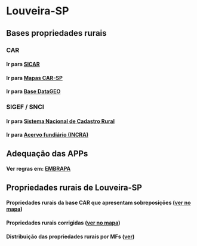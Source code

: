 # Louveira-SP

## Bases propriedades rurais

### CAR
#### Ir para [SICAR](https://www.car.gov.br/publico/imoveis/index)
#### Ir para [Mapas CAR-SP](https://geo.cati.sp.gov.br/portal/apps/webappviewer/index.html?id=8ef6034184a247da9065bc23aec7cebf)
#### Ir para [Base DataGEO](https://datageo.ambiente.sp.gov.br/app/?ctx=CAR#)

### SIGEF / SNCI
#### Ir para [Sistema Nacional de Cadastro Rural](https://sncr.serpro.gov.br/sncr-web/consultaPublica.jsf;jsessionid=vbIEEUXZE6+QzHhWxFNKVkP8.sncr-web8?windowId=568)
#### Ir para [Acervo fundiário (INCRA)](https://acervofundiario.incra.gov.br/acervo/login.php)

## Adequação das APPs

#### Ver regras em: [EMBRAPA](https://www.embrapa.br/codigo-florestal/entenda-o-codigo-florestal/area-de-preservacao-permanente)


## Propriedades rurais de Louveira-SP

#### Propriedades rurais da base CAR que apresentam sobreposições ([ver no mapa](propriedades_sobreposicao_louveira_correcao.html))
#### Propriedades rurais corrigidas ([ver no mapa](propriedades_rurais_louveira.html))
#### Distribuição das propriedades rurais por MFs ([ver](plot_mf.html))
